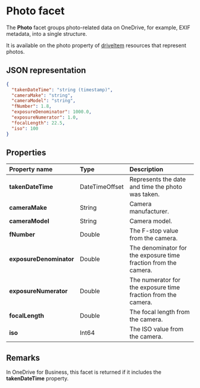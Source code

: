 # Photo facet

The **Photo** facet groups photo-related data on OneDrive, for example, EXIF metadata, into a single structure.

It is available on the photo property of [driveItem][item-resource] resources that represent photos.

## JSON representation

<!-- { "blockType": "resource", "@odata.type": "oneDrive.photo" } -->
```json
{
  "takenDateTime": "string (timestamp)",
  "cameraMake": "string",
  "cameraModel": "string",
  "fNumber": 1.8,
  "exposureDenominator": 1000.0,
  "exposureNumerator": 1.0,
  "focalLength": 22.5,
  "iso": 100
}
```
## Properties

| Property name           | Type           | Description                                                     |
|:------------------------|:---------------|:----------------------------------------------------------------|
| **takenDateTime**       | DateTimeOffset | Represents the date and time the photo was taken.               |
| **cameraMake**          | String         | Camera manufacturer.                                            |
| **cameraModel**         | String         | Camera model.                                                   |
| **fNumber**             | Double         | The F-stop value from the camera.                               |
| **exposureDenominator** | Double         | The denominator for the exposure time fraction from the camera. |
| **exposureNumerator**   | Double         | The numerator for the exposure time fraction from the camera.   |
| **focalLength**         | Double         | The focal length from the camera.                               |
| **iso**                 | Int64          | The ISO value from the camera.                                  |


## Remarks

In OneDrive for Business, this facet is returned if it includes the **takenDateTime** property.

[item-resource]: ../resources/item.md

<!-- {
  "type": "#page.annotation",
  "description": "The photo facet provides details about the camera and settings on the camera for photos.",
  "keywords": "camera make,camera model, exposure, f-stop, iso",
  "section": "documentation",
  "tocPath": "Facets/Photo"
} -->
